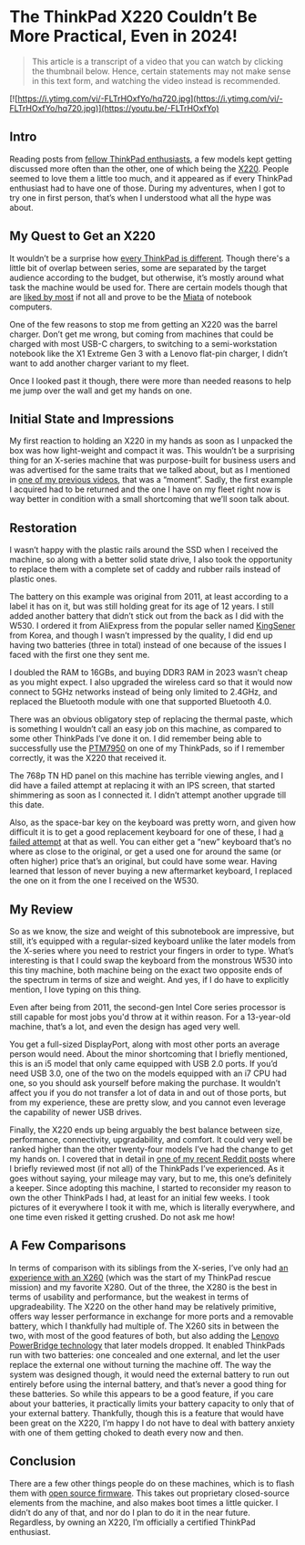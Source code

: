 # The ThinkPad X220 Couldn’t Be More Practical, Even in 2024!

> This article is a transcript of a video that you can watch by clicking the thumbnail below. Hence, certain statements may not make sense in this text form, and watching the video instead is recommended.

[![https://i.ytimg.com/vi/-FLTrHOxfYo/hq720.jpg](https://i.ytimg.com/vi/-FLTrHOxfYo/hq720.jpg)](https://youtu.be/-FLTrHOxfYo)

## Intro

Reading posts from [fellow ThinkPad enthusiasts](https://www.reddit.com/r/thinkpad), a few models kept getting discussed more often than the other, one of which being the [X220](https://en.wikipedia.org/wiki/Lenovo_ThinkPad_X220). People seemed to love them a little too much, and it appeared as if every ThinkPad enthusiast had to have one of those. During my adventures, when I got to try one in first person, that’s when I understood what all the hype was about.

## My Quest to Get an X220

It wouldn’t be a surprise how [every ThinkPad is different](https://www.lenovo.com/us/en/c/laptops/thinkpad/). Though there's a little bit of overlap between series, some are separated by the target audience according to the budget, but otherwise, it’s mostly around what task the machine would be used for. There are certain models though that are [liked by most](https://www.reddit.com/r/thinkpad/comments/1ag30rj/a_superquick_review_of_my_current_and_recent/) if not all and prove to be the [Miata](https://en.wikipedia.org/wiki/Mazda_MX-5) of notebook computers.

One of the few reasons to stop me from getting an X220 was the barrel charger. Don’t get me wrong, but coming from machines that could be charged with most USB-C chargers, to switching to a semi-workstation notebook like the X1 Extreme Gen 3 with a Lenovo flat-pin charger, I didn’t want to add another charger variant to my fleet.

Once I looked past it though, there were more than needed reasons to help me jump over the wall and get my hands on one.

## Initial State and Impressions

My first reaction to holding an X220 in my hands as soon as I unpacked the box was how light-weight and compact it was. This wouldn’t be a surprising thing for an X-series machine that was purpose-built for business users and was advertised for the same traits that we talked about, but as I mentioned in [one of my previous videos](https://www.youtube.com/watch?v=P6vSHZ7FulQ), that was a “moment”. Sadly, the first example I acquired had to be returned and the one I have on my fleet right now is way better in condition with a small shortcoming that we’ll soon talk about.

## Restoration

I wasn’t happy with the plastic rails around the SSD when I received the machine, so along with a better solid state drive, I also took the opportunity to replace them with a complete set of caddy and rubber rails instead of plastic ones.

The battery on this example was original from 2011, at least according to a label it has on it, but was still holding great for its age of 12 years. I still added another battery that didn’t stick out from the back as I did with the W530. I ordered it from AliExpress from the popular seller named [KingSener](https://www.kingsener.com) from Korea, and though I wasn’t impressed by the quality, I did end up having two batteries (three in total) instead of one because of the issues I faced with the first one they sent me.

I doubled the RAM to 16GBs, and buying DDR3 RAM in 2023 wasn’t cheap as you might expect. I also upgraded the wireless card so that it would now connect to 5GHz networks instead of being only limited to 2.4GHz, and replaced the Bluetooth module with one that supported Bluetooth 4.0.

There was an obvious obligatory step of replacing the thermal paste, which is something I wouldn’t call an easy job on this machine, as compared to some other ThinkPads I’ve done it on. I did remember being able to successfully use the [PTM7950](https://www.reddit.com/r/Amd/comments/16dnsdd/anyone_ever_use_ptm7950/) on one of my ThinkPads, so if I remember correctly, it was the X220 that received it.

The 768p TN HD panel on this machine has terrible viewing angles, and I did have a failed attempt at replacing it with an IPS screen, that started shimmering as soon as I connected it. I didn’t attempt another upgrade till this date.

Also, as the space-bar key on the keyboard was pretty worn, and given how difficult it is to get a good replacement keyboard for one of these, I had [a failed attempt](https://www.reddit.com/r/thinkpad/comments/12l9skr/another_fake_keyboard_replacement_for_x220/) at that as well. You can either get a “new” keyboard that’s no where as close to the original, or get a used one for around the same (or often higher) price that’s an original, but could have some wear. Having learned that lesson of never buying a new aftermarket keyboard, I replaced the one on it from the one I received on the W530.

## My Review

So as we know, the size and weight of this subnotebook are impressive, but still, it’s equipped with a regular-sized keyboard unlike the later models from the X-series where you need to restrict your fingers in order to type. What’s interesting is that I could swap the keyboard from the monstrous W530 into this tiny machine, both machine being on the exact two opposite ends of the spectrum in terms of size and weight. And yes, if I do have to explicitly mention, I love typing on this thing.

Even after being from 2011, the second-gen Intel Core series processor is still capable for most jobs you'd throw at it within reason. For a 13-year-old machine, that’s a lot, and even the design has aged very well.

You get a full-sized DisplayPort, along with most other ports an average person would need. About the minor shortcoming that I briefly mentioned, this is an i5 model that only came equipped with USB 2.0 ports. If you’d need USB 3.0, one of the two on the models equipped with an i7 CPU had one, so you should ask yourself before making the purchase. It wouldn’t affect you if you do not transfer a lot of data in and out of those ports, but from my experience, these are pretty slow, and you cannot even leverage the capability of newer USB drives.

Finally, the X220 ends up being arguably the best balance between size, performance, connectivity, upgradability, and comfort. It could very well be ranked higher than the other twenty-four models I’ve had the change to get my hands on. I covered that in detail in [one of my recent Reddit posts](https://www.reddit.com/r/thinkpad/comments/1ag30rj/a_superquick_review_of_my_current_and_recent/) where I briefly reviewed most (if not all) of the ThinkPads I’ve experienced. As it goes without saying, your mileage may vary, but to me, this one’s definitely a keeper. Since adopting this machine, I started to reconsider my reason to own the other ThinkPads I had, at least for an initial few weeks. I took pictures of it everywhere I took it with me, which is literally everywhere, and one time even risked it getting crushed. Do not ask me how!

## A Few Comparisons

In terms of comparison with its siblings from the X-series, I’ve only had [an experience with an X260](https://www.reddit.com/r/thinkpad/comments/rtc3nk/a_new_member_joins_my_team/) (which was the start of my ThinkPad rescue mission) and my favorite X280. Out of the three, the X280 is the best in terms of usability and performance, but the weakest in terms of upgradeability. The X220 on the other hand may be relatively primitive, offers way lesser performance in exchange for more ports and a removable battery, which I thankfully had multiple of. The X260 sits in between the two, with most of the good features of both, but also adding the [Lenovo PowerBridge technology](https://www.thinkwiki.org/wiki/Power_Bridge) that later models dropped. It enabled ThinkPads run with two batteries: one concealed and one external, and let the user replace the external one without turning the machine off. The way the system was designed though, it would need the external battery to run out entirely before using the internal battery, and that’s never a good thing for these batteries. So while this appears to be a good feature, if you care about your batteries, it practically limits your battery capacity to only that of your external battery. Thankfully, though this is a feature that would have been great on the X220, I’m happy I do not have to deal with battery anxiety with one of them getting choked to death every now and then.

## Conclusion

There are a few other things people do on these machines, which is to flash them with [open source firmware](https://www.coreboot.org/). This takes out proprietary closed-source elements from the machine, and also makes boot times a little quicker. I didn’t do any of that, and nor do I plan to do it in the near future. Regardless, by owning an X220, I’m officially a certified ThinkPad enthusiast.
